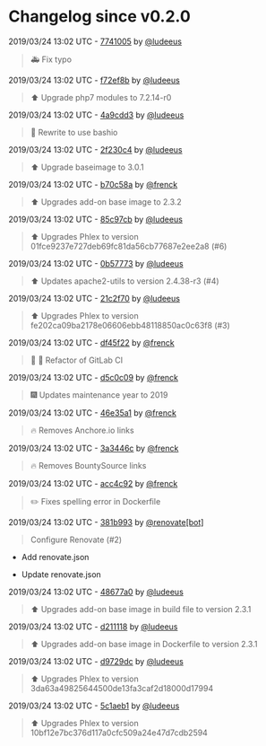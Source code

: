 # Changelog since v0.2.0

2019/03/24 13:02 UTC - [7741005](https://github.com/hassio-addons/addon-phlex/commit/7741005e91d83d604d63ec356dcb5f1be2059a76) by [@ludeeus](https://github.com/ludeeus)
> 🚑 Fix typo 

2019/03/24 13:02 UTC - [f72ef8b](https://github.com/hassio-addons/addon-phlex/commit/f72ef8bb81f878d7d4370a1a1f875398da71761c) by [@ludeeus](https://github.com/ludeeus)
> :arrow_up: Upgrade php7 modules to 7.2.14-r0 

2019/03/24 13:02 UTC - [4a9cdd3](https://github.com/hassio-addons/addon-phlex/commit/4a9cdd344e0afd53d3c191db284bffc5ca353001) by [@ludeeus](https://github.com/ludeeus)
> 🔨 Rewrite to use bashio 

2019/03/24 13:02 UTC - [2f230c4](https://github.com/hassio-addons/addon-phlex/commit/2f230c47abaa5971d434bca300aef6da2135304d) by [@ludeeus](https://github.com/ludeeus)
> ⬆️ Upgrade baseimage to 3.0.1 

2019/03/24 13:02 UTC - [b70c58a](https://github.com/hassio-addons/addon-phlex/commit/b70c58a2723afeb54f74c8b349418cf83b7e1308) by [@frenck](https://github.com/frenck)
> :arrow_up: Upgrades add-on base image to 2.3.2 

2019/03/24 13:02 UTC - [85c97cb](https://github.com/hassio-addons/addon-phlex/commit/85c97cb227da6d44f610cc9c54bcd016ee3d8113) by [@ludeeus](https://github.com/ludeeus)
> :arrow_up: Upgrades Phlex to version 01fce9237e727deb69fc81da56cb77687e2ee2a8 (#6) 

2019/03/24 13:02 UTC - [0b57773](https://github.com/hassio-addons/addon-phlex/commit/0b57773f74b6eec2305a63c2ac88dbec03d59f51) by [@ludeeus](https://github.com/ludeeus)
> :arrow_up: Updates apache2-utils to version 2.4.38-r3 (#4) 

2019/03/24 13:02 UTC - [21c2f70](https://github.com/hassio-addons/addon-phlex/commit/21c2f7080343561d796d4dd01e4b1b8380cd6be5) by [@ludeeus](https://github.com/ludeeus)
> :arrow_up: Upgrades Phlex to version fe202ca09ba2178e06606ebb48118850ac0c63f8 (#3) 

2019/03/24 13:02 UTC - [df45f22](https://github.com/hassio-addons/addon-phlex/commit/df45f220efa048e82a705747cdd0bfe9ecb607fc) by [@frenck](https://github.com/frenck)
> :tractor: :rocket: Refactor of GitLab CI 

2019/03/24 13:02 UTC - [d5c0c09](https://github.com/hassio-addons/addon-phlex/commit/d5c0c096fd81b3a613c424cc648e4829dd368fe4) by [@frenck](https://github.com/frenck)
> :fireworks: Updates maintenance year to 2019 

2019/03/24 13:02 UTC - [46e35a1](https://github.com/hassio-addons/addon-phlex/commit/46e35a12a898d8e5203fad377b2b9397843beae1) by [@frenck](https://github.com/frenck)
> :fire: Removes Anchore.io links 

2019/03/24 13:02 UTC - [3a3446c](https://github.com/hassio-addons/addon-phlex/commit/3a3446c44e7c9d4d1a027af13c5ec79d7b044185) by [@frenck](https://github.com/frenck)
> :fire: Removes BountySource links 

2019/03/24 13:02 UTC - [acc4c92](https://github.com/hassio-addons/addon-phlex/commit/acc4c92ea18bdc1bb746f269083dfb51676aa6b7) by [@frenck](https://github.com/frenck)
> :pencil2: Fixes spelling error in Dockerfile 

2019/03/24 13:02 UTC - [381b993](https://github.com/hassio-addons/addon-phlex/commit/381b993121254bc648eabb8da3d7fe29857414be) by [@renovate[bot]](https://github.com/apps/renovate)
> Configure Renovate (#2)

* Add renovate.json

* Update renovate.json 

2019/03/24 13:02 UTC - [48677a0](https://github.com/hassio-addons/addon-phlex/commit/48677a0b8c2d40578eed10ef5bd2e2c2d5cda814) by [@ludeeus](https://github.com/ludeeus)
> :arrow_up: Upgrades add-on base image in build file to version 2.3.1 

2019/03/24 13:02 UTC - [d211118](https://github.com/hassio-addons/addon-phlex/commit/d211118a386d26083393cd71d380355e9b2d5b97) by [@ludeeus](https://github.com/ludeeus)
> :arrow_up: Upgrades add-on base image in Dockerfile to version 2.3.1 

2019/03/24 13:02 UTC - [d9729dc](https://github.com/hassio-addons/addon-phlex/commit/d9729dca782e2773f4570d211ee39cca922db5f1) by [@ludeeus](https://github.com/ludeeus)
> :arrow_up: Upgrades Phlex to version 3da63a49825644500de13fa3caf2d18000d17994 

2019/03/24 13:02 UTC - [5c1aeb1](https://github.com/hassio-addons/addon-phlex/commit/5c1aeb18ef9ea013009330f24271e723a05e5d50) by [@ludeeus](https://github.com/ludeeus)
> :arrow_up: Upgrades Phlex to version 10bf12e7bc376d117a0cfc509a24e47d7cdb2594 

